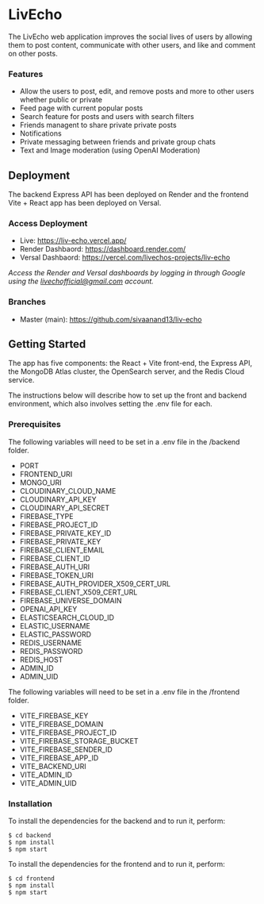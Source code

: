 # LivEcho

The LivEcho web application improves the social lives of users by allowing them to post content, communicate with other users, and like and comment on other posts.

### Features

- Allow the users to post, edit, and remove posts and more to other users whether public or private
- Feed page with current popular posts
- Search feature for posts and users with search filters
- Friends managent to share private private posts
- Notifications
- Private messaging between friends and private group chats
- Text and Image moderation (using OpenAI Moderation)

## Deployment

The backend Express API has been deployed on Render and the frontend Vite + React app has been deployed on Versal.

### Access Deployment

- Live: https://liv-echo.vercel.app/
- Render Dashbaord: https://dashboard.render.com/
- Versal Dashbaord: https://vercel.com/livechos-projects/liv-echo

_Access the Render and Versal dashboards by logging in through Google using the livechofficial@gmail.com account._

### Branches

- Master (main): https://github.com/sivaanand13/liv-echo

## Getting Started

The app has five components: the React + Vite front-end, the Express API, the MongoDB Atlas cluster, the OpenSearch server, and the Redis Cloud service.

The instructions below will describe how to set up the front and backend environment, which also involves setting the .env file for each.

### Prerequisites

The following variables will need to be set in a .env file in the /backend folder.

- PORT
- FRONTEND_URI
- MONGO_URI
- CLOUDINARY_CLOUD_NAME
- CLOUDINARY_API_KEY
- CLOUDINARY_API_SECRET
- FIREBASE_TYPE
- FIREBASE_PROJECT_ID
- FIREBASE_PRIVATE_KEY_ID
- FIREBASE_PRIVATE_KEY
- FIREBASE_CLIENT_EMAIL
- FIREBASE_CLIENT_ID
- FIREBASE_AUTH_URI
- FIREBASE_TOKEN_URI
- FIREBASE_AUTH_PROVIDER_X509_CERT_URL
- FIREBASE_CLIENT_X509_CERT_URL
- FIREBASE_UNIVERSE_DOMAIN
- OPENAI_API_KEY
- ELASTICSEARCH_CLOUD_ID
- ELASTIC_USERNAME
- ELASTIC_PASSWORD
- REDIS_USERNAME
- REDIS_PASSWORD
- REDIS_HOST
- ADMIN_ID
- ADMIN_UID

The following variables will need to be set in a .env file in the /frontend folder.

- VITE_FIREBASE_KEY
- VITE_FIREBASE_DOMAIN
- VITE_FIREBASE_PROJECT_ID
- VITE_FIREBASE_STORAGE_BUCKET
- VITE_FIREBASE_SENDER_ID
- VITE_FIREBASE_APP_ID
- VITE_BACKEND_URI
- VITE_ADMIN_ID
- VITE_ADMIN_UID

### Installation

To install the dependencies for the backend and to run it, perform:

```
$ cd backend
$ npm install
$ npm start
```

To install the dependencies for the frontend and to run it, perform:

```
$ cd frontend
$ npm install
$ npm start
```
